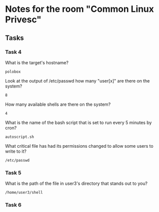 # Notes for the room "Common Linux Privesc"


## Tasks

### Task 4


What is the target's hostname?

```
polobox
```

Look at the output of /etc/passwd how many "user[x]" are there on the system?

```
8
```

How many available shells are there on the system?

```
4
```

What is the name of the bash script that is set to run every 5 minutes by cron?

```
autoscript.sh
```

What critical file has had its permissions changed to allow some users to write to it?


```
/etc/passwd
```

### Task 5

What is the path of the file in user3's directory that stands out to you?


```
/home/user3/shell
```

### Task 6

Having read the information above, what direction privilege escalation is this attack?

```
vertical
```

Before we add our new user, we first need to create a compliant password hash to add! We do this by using the command: `"openssl passwd -1 -salt [salt] [password]"`

What is the hash created by using this command with the salt, "new" and the password "123"?

```
$1$[new]$QVSf2wqMC/UUOoXEaxKxR0
```

Great! Now we need to take this value, and create a new root user account. What would the /etc/passwd entry look like for a root user with the username "new" and the password hash we created before?

```
new:$1$new$p7ptkEKU1HnaHpRtzNizS1:0:0:root:/root:/bin/bash
```

### Task 7

Let's use the "sudo -l" command, what does this user require (or not require) to run vi as root?

```
NOPASSWD
```

### Task 8

What is the flag to specify a payload in msfvenom?

```
-p
```

What directory is the "autoscript.sh" under?

```
/home/user4/Desktop
```



